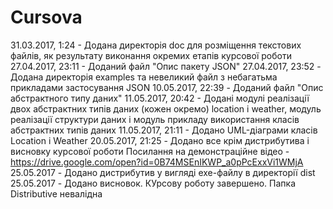 # Cursova
31.03.2017, 1:24 - Додана директорія doc для розміщення текстових файлів, як результату виконання окремих етапів курсової роботи
27.04.2017, 23:11 - Доданий файл "Опис пакету JSON"
27.04.2017, 23:52 - Додана директорія examples та невеликий файл з небагатьма прикладами застосування JSON
10.05.2017, 22:39 - Доданий файл "Опис абстрактного типу даних"
11.05.2017, 20:42 - Додані модулі реалізації двох абстрактних типів даних (кожен окремо) location і weather, модуль реалізації структури даних і модуль прикладу використання класів абстрактних типів даних
11.05.2017, 21:11 - Додано UML-діаграми класів Location i Weather
20.05.2017, 21:25 - Додано все крім дистрибутива і висновку курсової роботи
Посилання на демонстраційне відео - https://drive.google.com/open?id=0B74MSEnIKWP_a0pPcExxVi1WMjA
25.05.2017 - Додано дистрибутив у вигляді exe-файлу в директорії dist
25.05.2017 - Додано висновок. КУрсову роботу завершено.
Папка Distributive невалідна
